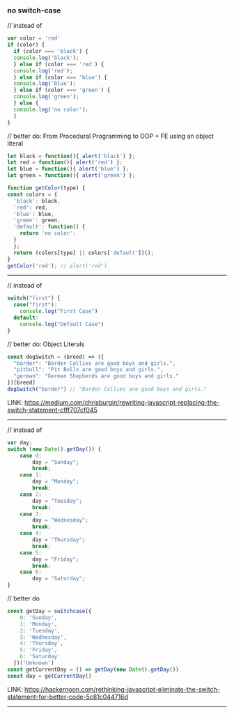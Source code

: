 ### no switch-case

// instead of
```javascript
var color = 'red'
if (color) {
  if (color === 'black') {
  console.log('black');
  } else if (color === 'red') {
  console.log('red');
  } else if (color === 'blue') {
  console.log('blue');
  } else if (color === 'green') {
  console.log('green');
  } else {
  console.log('no color');
  }
}
```

// better do: From Procedural Programming to OOP + FE using an object literal
```javascript
let black = function(){ alert('black') };
let red = function(){ alert('red') };
let blue = function(){ alert('blue') };
let green = function(){ alert('green') };

function getColor(type) {
const colors = {
  'black': black,
  'red': red,
  'blue': blue,
  'green': green,
  'default': function() {
    return 'no color';
  }
  };
  return (colors[type] || colors['default'])();
}
getColor('red'); // alert('red')
```

---

// instead of
```javascript
switch("first") {
  case("first"):
    console.log("First Case")
  default:
    console.log("Default Case")
}
```

// better do: Object Literals
```javascript
const dogSwitch = (breed) => ({
  "border": "Border Collies are good boys and girls.",
  "pitbull": "Pit Bulls are good boys and girls.",
  "german": "German Shepherds are good boys and girls."
})[breed]
dogSwitch("border") // "Border Collies are good boys and girls."
```

LINK:
https://medium.com/chrisburgin/rewriting-javascript-replacing-the-switch-statement-cfff707cf045

---

// instead of
```javascript
var day;
switch (new Date().getDay()) {
    case 0:
        day = "Sunday";
        break;
    case 1:
        day = "Monday";
        break;
    case 2:
        day = "Tuesday";
        break;
    case 3:
        day = "Wednesday";
        break;
    case 4:
        day = "Thursday";
        break;
    case 5:
        day = "Friday";
        break;
    case 6:
        day = "Saturday";
}
```


// better do
```javascript
const getDay = switchcase({
    0: 'Sunday',
    1: 'Monday',
    2: 'Tuesday',
    3: 'Wednesday',
    4: 'Thursday',
    5: 'Friday',
    6: 'Saturday'
  })('Unknown')
const getCurrentDay = () => getDay(new Date().getDay())
const day = getCurrentDay()
```

LINK:
https://hackernoon.com/rethinking-javascript-eliminate-the-switch-statement-for-better-code-5c81c044716d

---

